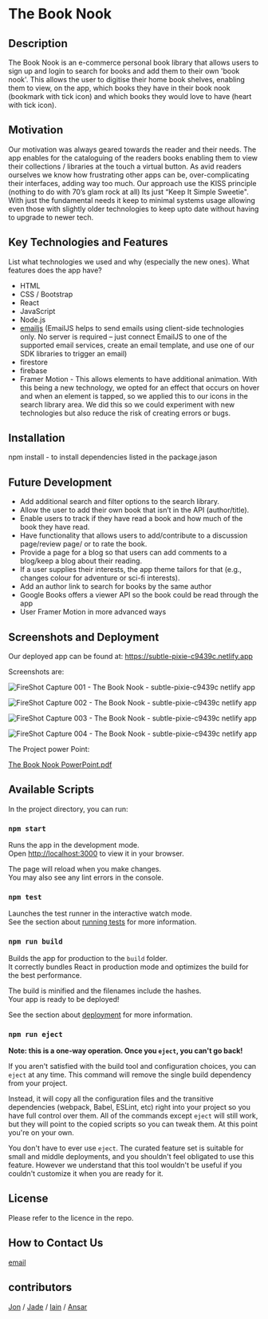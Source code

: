 # The Book Nook

## Description

The Book Nook is an e-commerce personal book library that allows users to sign up and login to search for books and add them to their own 'book nook'. This allows the user to digitise their home book shelves, enabling them to view, on the app, which books they have in their book nook (bookmark with tick icon) and which books they would love to have (heart with tick icon).

## Motivation

Our motivation was always geared towards the reader and their needs. The app enables for the cataloguing of the readers books enabling them to view their collections / libraries at the touch a virtual button. As avid readers ourselves we know how frustrating other apps can be, over-complicating their interfaces, adding way too much. Our approach use the KISS principle (nothing to do with 70’s glam rock at all) Its just “Keep It Simple Sweetie". With just the fundamental needs it keep to minimal systems usage allowing even those with slightly older technologies to keep upto date without having to upgrade to newer tech.


## Key Technologies and Features

List what technologies we used and why (especially the new ones). What features does the app have?

* HTML
* CSS / Bootstrap
* React
* JavaScript
* Node.js
* [emailjs](https://www.emailjs.com/docs/)   (EmailJS helps to send emails using client-side technologies only. No server is required – just connect EmailJS to one of the supported email services, create an email template, and use one of our SDK libraries to trigger an email)
* firestore
* firebase
* Framer Motion - This allows elements to have additional animation. With this being a new technology, we opted for an effect that occurs on hover and when an element is tapped, so we applied this to our icons in the search library area. We did this so we could experiment with new technologies but also reduce the risk of creating errors or bugs.

## Installation
npm install - to install dependencies listed in the package.jason

## Future Development
* Add additional search and filter options to the search library.
* Allow the user to add their own book that isn’t in the API (author/title).​
* Enable users to track if they have read a book and how much of the book they have read.​
* Have functionality that allows users to add/contribute to a discussion page/review page/  or to rate the book.​
* Provide a page for a blog so that users can add comments to a blog/keep a blog about their reading.​
* If a user supplies their interests, the app theme tailors for that (e.g., changes colour for adventure or sci-fi interests).​
* Add an author link to search for books by the same author​
* Google Books offers a viewer API so the book could be read through the app​
* User Framer Motion in more advanced ways​

## Screenshots and Deployment

Our deployed app can be found at:
https://subtle-pixie-c9439c.netlify.app

Screenshots are:

![FireShot Capture 001 - The Book Nook - subtle-pixie-c9439c netlify app](https://user-images.githubusercontent.com/115110121/220900288-825f4b60-ed92-43ef-b3df-183b3e7e1546.png)

![FireShot Capture 002 - The Book Nook - subtle-pixie-c9439c netlify app](https://user-images.githubusercontent.com/115110121/220900316-0016ffc0-7b17-4990-9420-4c161ae0243b.png)

![FireShot Capture 003 - The Book Nook - subtle-pixie-c9439c netlify app](https://user-images.githubusercontent.com/115110121/220900390-d5651a6e-80ef-4523-9879-b1c4e6a0aff7.png)

![FireShot Capture 004 - The Book Nook - subtle-pixie-c9439c netlify app](https://user-images.githubusercontent.com/115110121/220900429-059569b6-8b97-4528-a57b-3d7a00ce1664.png)

The Project power Point:

[The Book Nook PowerPoint.pdf](https://github.com/JonHarrison/the-book-nook/files/10817144/The.Book.Nook.PowerPoint.pdf)


## Available Scripts

In the project directory, you can run:

### `npm start`

Runs the app in the development mode.\
Open [http://localhost:3000](http://localhost:3000) to view it in your browser.

The page will reload when you make changes.\
You may also see any lint errors in the console.

### `npm test`

Launches the test runner in the interactive watch mode.\
See the section about [running tests](https://facebook.github.io/create-react-app/docs/running-tests) for more information.

### `npm run build`

Builds the app for production to the `build` folder.\
It correctly bundles React in production mode and optimizes the build for the best performance.

The build is minified and the filenames include the hashes.\
Your app is ready to be deployed!

See the section about [deployment](https://facebook.github.io/create-react-app/docs/deployment) for more information.

### `npm run eject`

**Note: this is a one-way operation. Once you `eject`, you can't go back!**

If you aren't satisfied with the build tool and configuration choices, you can `eject` at any time. This command will remove the single build dependency from your project.

Instead, it will copy all the configuration files and the transitive dependencies (webpack, Babel, ESLint, etc) right into your project so you have full control over them. All of the commands except `eject` will still work, but they will point to the copied scripts so you can tweak them. At this point you're on your own.

You don't have to ever use `eject`. The curated feature set is suitable for small and middle deployments, and you shouldn't feel obligated to use this feature. However we understand that this tool wouldn't be useful if you couldn't customize it when you are ready for it.

## License

Please refer to the licence in the repo.

## How to Contact Us
[email](abc@abc.com)

## contributors

[Jon](https://github.com/JonHarrison) / 
[Jade](https://github.com/JCourtney22) / 
[Iain](https://github.com/lokiheim) / 
[Ansar](https://github.com/ansarraja)
